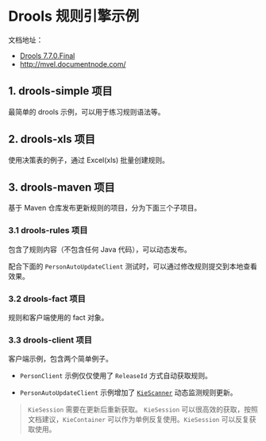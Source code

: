 # Drools 规则引擎示例

文档地址：

- [Drools 7.7.0.Final](https://docs.jboss.org/drools/release/7.7.0.Final/drools-docs/html_single/index.html)
- http://mvel.documentnode.com/


## 1. drools-simple 项目

最简单的 drools 示例，可以用于练习规则语法等。

## 2. drools-xls 项目

使用决策表的例子，通过 Excel(xls) 批量创建规则。

## 3. drools-maven 项目

基于 Maven 仓库发布更新规则的项目，分为下面三个子项目。

### 3.1 drools-rules 项目

包含了规则内容（不包含任何 Java 代码），可以动态发布。

配合下面的 `PersonAutoUpdateClient` 测试时，可以通过修改规则提交到本地查看效果。

### 3.2 drools-fact 项目

规则和客户端使用的 fact 对象。

### 3.3 drools-client 项目

客户端示例，包含两个简单例子。

- `PersonClient` 示例仅仅使用了 `ReleaseId` 方式自动获取规则。

- `PersonAutoUpdateClient` 示例增加了 [`KieScanner`](https://docs.jboss.org/drools/release/7.7.0.Final/drools-docs/html_single/index.html#_kiescanner_2) 动态监测规则更新。

> `KieSession` 需要在更新后重新获取。
> `KieSession` 可以很高效的获取，按照文档建议，`KieContainer` 可以作为单例反复使用。`KieSession` 可以反复获取使用。
